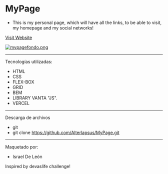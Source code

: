 # MyPage 

- This is my personal page, which will have all the links, to be able to visit, my homepage and my social networks!
    
        
   
<a href="https://my-page-profile.vercel.app"  target="_blank">Visit Website </a>  

[![mypagefondo.png](https://i.postimg.cc/3NtG7719/mypagefondo.png)](https://postimg.cc/H87n4qf7)
    
    
---  

Tecnologías utilizadas:   

- HTML 
- CSS
- FLEX-BOX   
- GRID
- BEM
- LIBRARY VANTA "JS".  
- VERCEL  

--- 

Descarga de archivos 

- git 
- git clone https://github.com/Alterlapsus/MyPage.git
 

---
  
Maquetado por: 

- Israel De León  

Inspired by devaslife challenge!
